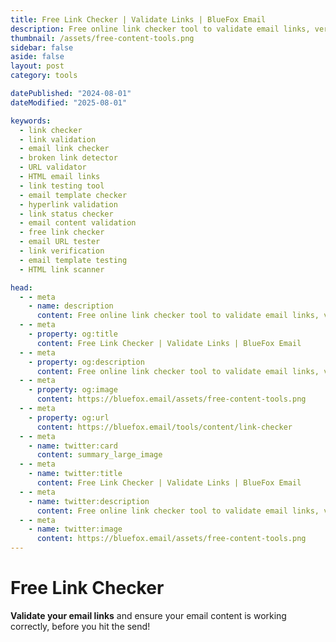 ```yaml
---
title: Free Link Checker | Validate Links | BlueFox Email
description: Free online link checker tool to validate email links, verify DNS records, and analyze email authentication for improved deliverability.
thumbnail: /assets/free-content-tools.png
sidebar: false
aside: false
layout: post
category: tools

datePublished: "2024-08-01"
dateModified: "2025-08-01"

keywords:
  - link checker
  - link validation
  - email link checker
  - broken link detector
  - URL validator
  - HTML email links
  - link testing tool
  - email template checker
  - hyperlink validation
  - link status checker
  - email content validation
  - free link checker
  - email URL tester
  - link verification
  - email template testing
  - HTML link scanner

head:
  - - meta
    - name: description
      content: Free online link checker tool to validate email links, verify DNS records, and analyze email authentication for improved deliverability.
  - - meta
    - property: og:title
      content: Free Link Checker | Validate Links | BlueFox Email
  - - meta
    - property: og:description
      content: Free online link checker tool to validate email links, verify DNS records, and analyze email authentication for improved deliverability.
  - - meta
    - property: og:image
      content: https://bluefox.email/assets/free-content-tools.png
  - - meta
    - property: og:url
      content: https://bluefox.email/tools/content/link-checker
  - - meta
    - name: twitter:card
      content: summary_large_image
  - - meta
    - name: twitter:title
      content: Free Link Checker | Validate Links | BlueFox Email
  - - meta
    - name: twitter:description
      content: Free online link checker tool to validate email links, verify DNS records, and analyze email authentication for improved deliverability.
  - - meta
    - name: twitter:image
      content: https://bluefox.email/assets/free-content-tools.png
---
```


<GlossaryNavigation link="/tools/content" label="Back to content Tools" />

# Free Link Checker

**Validate your email links** and ensure your email content is working correctly, before you hit the send!


<script setup>
import LinkChecker from '../../.vitepress/theme/free-tools/LinkChecker.vue'
</script>


<LinkChecker />
